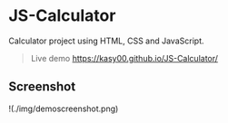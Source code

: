 # JS-Calculator
Calculator project using HTML, CSS and JavaScript.
>
>Live demo https://kasy00.github.io/JS-Calculator/

## Screenshot
!(./img/demoscreenshot.png)


